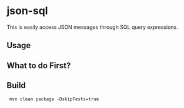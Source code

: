 # json-sql
This is easily access JSON messages through SQL query expressions.

## Usage

## What to do First?


## Build

```
 mvn clean package -DskipTests=true

```